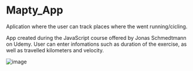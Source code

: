 # Mapty_App
Aplication where the user can track places where the went running/cicling.

App created during the JavaScript course offered by Jonas Schmedtmann on Udemy. User can enter infomations such as duration of the exercise, as well as travelled kilometers and velocity. 

![image](https://user-images.githubusercontent.com/102704201/234133963-3f0278c8-d89b-4a67-9e7f-8babbfd24dd0.png)

